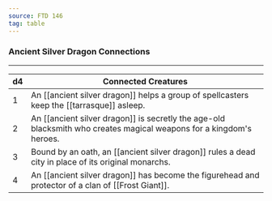 ```yaml
---
source: FTD 146
tag: table
---
```


### Ancient Silver Dragon Connections
---
|d4|Connected Creatures|
|----|------------|
|1|An [[ancient silver dragon]] helps a group of spellcasters keep the [[tarrasque]] asleep.|
|2|An [[ancient silver dragon]] is secretly the age-old blacksmith who creates magical weapons for a kingdom's heroes.|
|3|Bound by an oath, an [[ancient silver dragon]] rules a dead city in place of its original monarchs.|
|4|An [[ancient silver dragon]] has become the figurehead and protector of a clan of [[Frost Giant]].|
